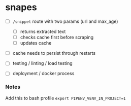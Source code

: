 # snapes

- [ ] `/snippet` route with two params (url and max_age)
    - [ ] returns extracted text
    - [ ] checks cache first before scraping
    - [ ] updates cache
- [ ] cache needs to persist through restarts
- [ ] testing / linting / load testing
- [ ] deployment / docker process


### Notes

Add this to bash profile
`export PIPENV_VENV_IN_PROJECT=1`